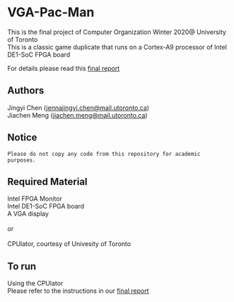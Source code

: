 # VGA-Pac-Man
This is the final project of Computer Organization Winter 2020@ University of Toronto\
This is a classic game duplicate that runs on a Cortex-A9 processor of Intel DE1-SoC FPGA board

For details please read this [final report](https://docs.google.com/document/d/1Pdub-KGk-uBVVzoWP5Fjtrxbr-GunpaUqp4KIiYNM8g/edit?usp=sharing)

## Authors 
Jingyi Chen (jennajingyi.chen@mail.utoronto.ca)\
Jiachen Meng (jiachen.meng@mail.utoronto.ca) 

## Notice
`Please do not copy any code from this repository for academic purposes.`

## Required Material
Intel FPGA Monitor\
Intel DE1-SoC FPGA board\
A VGA display\
\
or\
\
CPUlator, courtesy of Univesity of Toronto

## To run
Using the CPUlator\
Please refer to the instructions in our [final report](https://docs.google.com/document/d/1Pdub-KGk-uBVVzoWP5Fjtrxbr-GunpaUqp4KIiYNM8g/edit?usp=sharing)
